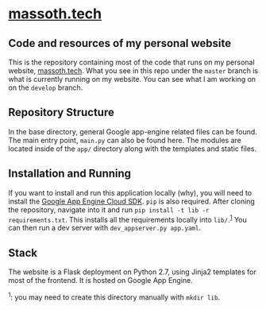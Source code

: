# [massoth.tech](https://www.massoth.tech/)
## Code and resources of my personal website
This is the repository containing most of the code that runs on my personal website, [massoth.tech](https://www.massoth.tech/). What you see in this repo under the `master` branch is what is currently running on my website. You can see what I am working on on the `develop` branch.
## Repository Structure
In the base directory, general Google app-engine related files can be found. The main entry point, `main.py` can also be found here. The modules are located inside of the `app/` directory along with the templates and static files. 
## Installation and Running
If you want to install and run this application locally (why), you will need to install the [Google App Engine Cloud SDK](https://cloud.google.com/appengine/docs/standard/python/download). `pip` is also required. After cloning the repository, navigate into it and run `pip install -t lib -r requirements.txt`. This installs all the requirements locally into `lib/`.<sup>[1](#footnote)</sup> You can then run a dev server with `dev_appserver.py app.yaml`. 
## Stack
The website is a Flask deployment on Python 2.7, using Jinja2 templates for most of the frontend. It is hosted on Google App Engine.


<a name="footnote"><sup>1</sup></a>: you may need to create this directory manually with `mkdir lib`. 
